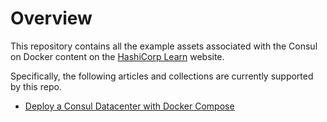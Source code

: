 # Overview

This repository contains all the example assets associated with the Consul
on Docker content on the [HashiCorp Learn](https://learn.hashicorp.com/consul)
website.

Specifically, the following articles and collections are currently supported by this repo.

- [Deploy a Consul Datacenter with Docker Compose](https://learn.hashicorp.com/tutorials/consul/datacenter-deploy-with-docker-compose)
